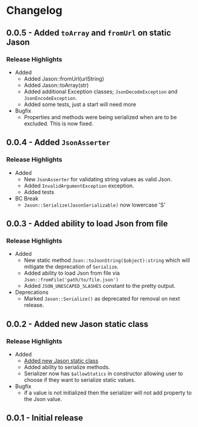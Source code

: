 # Changelog

## 0.0.5 - Added `toArray` and `fromUrl` on static Jason
### Release Highlights
* Added
  * Added Jason::fromUrl(urlString)
  * Added Jason::toArray(str)
  * Added additional Exception classes; `JsonDecodeException` and `JsonEncodeException`.
  * Added some tests, just a start will need more
* Bugfix
  * Properties and methods were being serialized when are to be excluded. This is now fixed.

## 0.0.4 - Added `JsonAsserter`
### Release Highlights
* Added
   * New `JsonAsserter` for validating string values as valid Json.
   * Added `InvalidArgumentException` exception.
   * Added tests
 * BC Break
   * `Jason::Serialize(JasonSerializable)` now lowercase 'S'

## 0.0.3 - Added ability to load Json from file
### Release Highlights
* Added
   * New static method `Json::toJsonString($object):string` which will mitigate the deprecation of `Serialize`.
   * Added ability to load Json from file via `Json::fromFile('path/to/file.json')`
   * Added `JSON_UNESCAPED_SLASHES` constant to the pretty output.
* Deprecations
  * Marked `Jason::Serialize()` as deprecated for removal on next release.

## 0.0.2 - Added new Jason static class 
### Release Highlights
* Added
   * [Added new Jason static class](https://github.com/s-mcdonald/Jason/commit/9b184b1d066357631eda17d2a12dee3bfcb331d1)
   * Added ability to serialize methods.
   * Serializer now has `$allowStatics` in constructor allowing user to choose if they want to serialize static values.
* Bugfix
   * if a value is not initialized then the serializer will not add property to the Json value. 

## 0.0.1 - Initial release